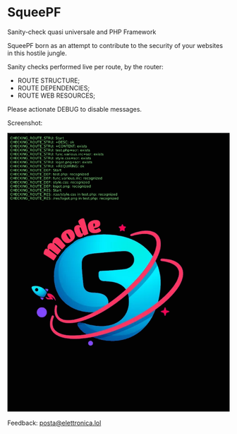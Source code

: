 # SqueePF
Sanity-check quasi universale and PHP Framework

SqueePF born as an attempt to contribute to the security of your websites in this hostile jungle.

Sanity checks performed live per route, by the router:
- ROUTE STRUCTURE;
- ROUTE DEPENDENCIES;
- ROUTE WEB RESOURCES;

Please actionate DEBUG to disable messages.

Screenshot:

![SqueePF in action #1](/Public/res/screenshot1.png)<br>

Feedback: posta@elettronica.lol
